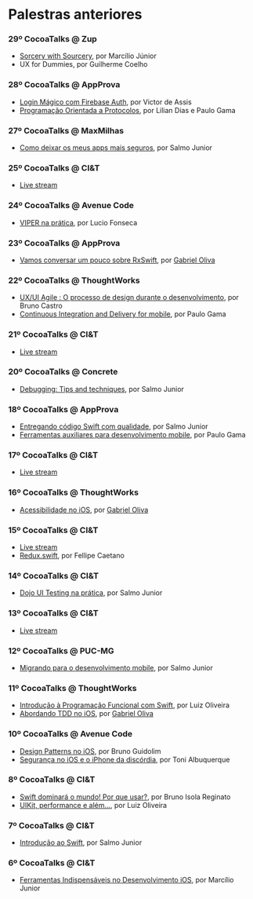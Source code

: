 # Palestras anteriores

### 29º CocoaTalks @ Zup
- [Sorcery with Sourcery](https://github.com/marciliojrs/sorcery-with-sourcery), por Marcílio Júnior
- UX for Dummies, por Guilherme Coelho

### 28º CocoaTalks @ AppProva
- [Login Mágico com Firebase Auth](https://docs.google.com/presentation/d/1xd8DYw4tGMVI1VbE6t0MV7FNlyq0582s6bfWSjouUig/edit?usp=sharing), por Victor de Assis
- [Programação Orientada a Protocolos](https://speakerdeck.com/paulogama/programacao-orientada-a-protocolos), por Lilian Dias e Paulo Gama

### 27º CocoaTalks @ MaxMilhas
- [Como deixar os meus apps mais seguros](https://speakerdeck.com/salmojunior/como-deixar-os-meus-apps-mais-seguros), por Salmo Junior

### 25º CocoaTalks @ CI&T
- [Live stream](https://www.youtube.com/watch?v=hCmh9-JX8I4)

### 24º CocoaTalks @ Avenue Code
- [VIPER na prática](https://speakerdeck.com/lucioandre/apresentacao-viper-na-pratica), por Lucio Fonseca

### 23º CocoaTalks @ AppProva
- [Vamos conversar um pouco sobre RxSwift](https://speakerdeck.com/gabrieloliva/rxswift-basics), por [Gabriel Oliva](https://twitter.com/gabrieloliva_/)

### 22º CocoaTalks @ ThoughtWorks
- [UX/UI Agile : O processo de design durante o desenvolvimento](https://docs.google.com/presentation/d/1aw2WTdzv8wsQl41po3ZEhR0LX3CNBMRvYMCu1QGGz7k/edit#slide=id.g155c621370_0_1047), por Bruno Castro
- [Continuous Integration and Delivery for mobile](https://speakerdeck.com/paulogama/continuous-integration-and-continuous-delivery-for-mobile), por Paulo Gama

### 21º CocoaTalks @ CI&T
- [Live stream](https://www.youtube.com/watch?v=WcLnaVQK790)

### 20º CocoaTalks @ Concrete
- [Debugging: Tips and techniques](https://speakerdeck.com/salmojunior/debugging-tips-and-techniques), por Salmo Junior

### 18º CocoaTalks @ AppProva
- [Entregando código Swift com qualidade](https://speakerdeck.com/salmojunior/entregando-codigo-swift-com-qualidade), por Salmo Junior
- [Ferramentas auxiliares para desenvolvimento mobile](https://speakerdeck.com/paulogama/ferramentas-auxiliares-para-desenvolvimento-mobile), por Paulo Gama

### 17º CocoaTalks @ CI&T
- [Live stream](https://www.youtube.com/watch?v=tJnFNQTU3AY)

### 16º CocoaTalks @ ThoughtWorks
- [Acessibilidade no iOS](https://speakerdeck.com/gabrieloliva/acessibilidade-no-ios), por [Gabriel Oliva](https://twitter.com/gabrieloliva_/)

### 15º CocoaTalks @ CI&T
- [Live stream](https://www.youtube.com/watch?v=juNQuS3TPp0)
- [Redux.swift](https://speakerdeck.com/fellipecaetano/redux-dot-swift-in-belo-horizonte), por Fellipe Caetano

### 14º CocoaTalks @ CI&T
- [Dojo UI Testing na prática](https://speakerdeck.com/salmojunior/ui-testing), por Salmo Junior

### 13º CocoaTalks @ CI&T
- [Live stream](https://www.youtube.com/watch?v=doBUVyST77U)

### 12º CocoaTalks @ PUC-MG
- [Migrando para o desenvolvimento mobile](https://speakerdeck.com/salmojunior/migrando-para-o-desenvolvimento-mobile-ios), por Salmo Junior

### 11º CocoaTalks @ ThoughtWorks
- [Introdução à Programação Funcional com Swift](https://speakerdeck.com/luigledr/introducao-a-programacao-funcional-com-swift), por Luiz Oliveira
- [Abordando TDD no iOS](https://speakerdeck.com/gabrieloliva/abordando-tdd-no-ios), por [Gabriel Oliva](https://twitter.com/gabrieloliva_/)

### 10º CocoaTalks @ Avenue Code
- [Design Patterns no iOS](https://www.slideshare.net/bguidolim/ios-design-patterns-64442493), por Bruno Guidolim
- [Segurança no iOS e o iPhone da discórdia](https://www.slideshare.net/acalbuquerque/seguranca-no-ios-e-o-caso-do-iphone-da-discrdia-64524872), por Toni Albuquerque

### 8º CocoaTalks @ CI&T
- [Swift dominará o mundo! Por que usar?](https://speakerdeck.com/brunoreginato/swift-dominara-o-mundo-por-que-usar), por Bruno Isola Reginato
- [UIKit, performance e além...](http://slides.com/luizoliveira/uikit_performance_and_beyond#/), por Luiz Oliveira

### 7º CocoaTalks @ CI&T
- [Introdução ao Swift](https://speakerdeck.com/salmojunior/introducao-ao-swift-cocoaheads-bh), por Salmo Junior

### 6º CocoaTalks @ CI&T
- [Ferramentas Indispensáveis no Desenvolvimento iOS](https://speakerdeck.com/marciliojrs/ferramentas-indispensaveis-no-desenvolvimento-ios), por Marcílio Junior
